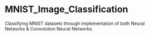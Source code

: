 # MNIST_Image_Classification
Classifying MNIST datasets through implementation of both Neural Networks &amp; Convolution Neural Networks.
